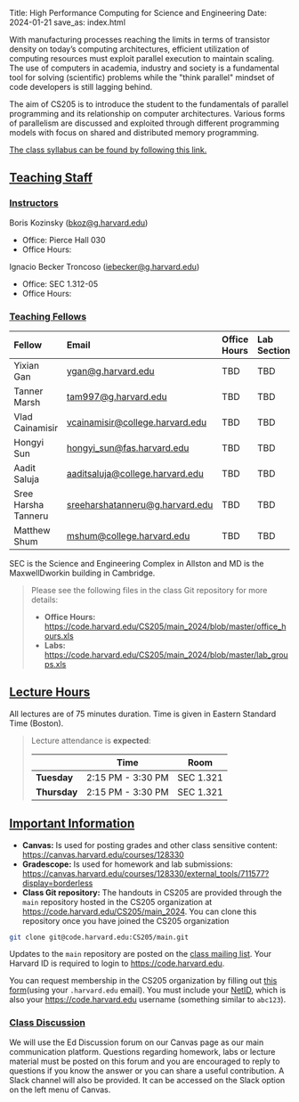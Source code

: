 Title: High Performance Computing for Science and Engineering
Date: 2024-01-21
save_as: index.html

With manufacturing processes reaching the limits in terms of transistor density
on today’s computing architectures, efficient utilization of computing resources
must exploit parallel execution to maintain scaling. The use of computers in
academia, industry and society is a fundamental tool for solving (scientific)
problems while the "think parallel" mindset of code developers is still lagging
behind.

The aim of CS205 is to introduce the student to the fundamentals of parallel
programming and its relationship on computer architectures. Various forms of
parallelism are discussed and exploited through different programming models
with focus on shared and distributed memory programming.

<a href="./pages/syllabus.html">The class syllabus can be found by following this link.</a>


## <a id="staff"></a><a class="anchor-link" href="#staff">Teaching Staff</a>

<!--The preferred way to reach the teaching staff is described in the [Teaching Staff Mailing List](./#staff-mailinglist) section below.-->


### <a id="instructor"></a><a class="anchor-link" href="#instructor">Instructors</a>

Boris Kozinsky (<bkoz@g.harvard.edu>)
<!-- TODO: Fill  -->
* Office: Pierce Hall 030
* Office Hours:


Ignacio Becker Troncoso (<iebecker@g.harvard.edu>)
<!-- TODO: Fill  -->
* Office: SEC 1.312-05
* Office Hours:

### <a id="tf"></a><a class="anchor-link" href="#tf">Teaching Fellows</a>
<!-- TODO: Fill Office hours and Labs -->
| Fellow                      | Email                                  | Office Hours | Lab Section |
|:----------------------------|:---------------------------------------|:-------------|:------------|
| Yixian Gan                   | <ygan@g.harvard.edu>               | TBD  | TBD    |
| Tanner Marsh              | <tam997@g.harvard.edu>   | TBD  | TBD  |
| Vlad Cainamisir         | <vcainamisir@college.harvard.edu>     | TBD | TBD |
| Hongyi Sun              | <hongyi_sun@fas.harvard.edu>          | TBD  | TBD |
| Aadit Saluja             | <aaditsaluja@college.harvard.edu>        | TBD  | TBD    |
| Sree Harsha Tanneru             | <sreeharshatanneru@g.harvard.edu>        | TBD  | TBD    |
| Matthew Shum             | <mshum@college.harvard.edu>        | TBD  | TBD    |

SEC is the Science and Engineering Complex in Allston and MD is the
MaxwellDworkin building in Cambridge.

> Please see the following files in the class Git repository for more details:
>
> * **Office Hours:** <https://code.harvard.edu/CS205/main_2024/blob/master/office_hours.xls>
> * **Labs:** <https://code.harvard.edu/CS205/main_2024/blob/master/lab_groups.xls>
<!-- TODO: Fill xls files.  -->
<!-- TODO: Update calendars on Canvas  -->
## <a id="hours"></a><a class="anchor-link" href="#hours">Lecture Hours</a>

All lectures are of 75 minutes duration. Time is given in Eastern Standard Time (Boston).

<!-- TODO: Attendance mandatory???-->
> Lecture attendance is **expected**:
>
> |              | Time           | Room      |
> |--------------|----------------|-----------|
> | **Tuesday**  | 2:15 PM - 3:30 PM | SEC 1.321 |
> | **Thursday** | 2:15 PM - 3:30 PM | SEC 1.321 |


## <a id="important"></a><a class="anchor-link" href="#important">Important Information</a>
<!-- TODO: Change links to make them prettier?  -->
* **Canvas:** Is used for posting grades and other class
  sensitive content: <https://canvas.harvard.edu/courses/128330>
* **Gradescope:** Is used for homework and lab submissions: <https://canvas.harvard.edu/courses/128330/external_tools/711577?display=borderless>
* **Class Git repository:** The handouts in CS205 are provided through the `main` repository hosted in the CS205 organization at <https://code.harvard.edu/CS205/main_2024>.  You can clone this repository once you have joined the CS205 organization

```bash
git clone git@code.harvard.edu:CS205/main.git
```

  Updates to the `main` repository are posted on the <a href="./#class-mailinglist">class mailing list</a>. Your Harvard ID is required to login to <https://code.harvard.edu>.

  You can request  membership in the CS205 organization by filling out [this form](https://canvas.harvard.edu/courses/128330/assignments/796230)(using your `.harvard.edu` email). You  must include your [NetID](https://harvard.service-now.com/ithelp?id=kb_article&sys_id=507aca5a1b653700efd8a79b2d4bcb59), which is also your <https://code.harvard.edu> username (something similar to `abc123`).

### <a id="class-forum"></a><a class="anchor-link" href="#class-forum">Class Discussion</a>

We will use the Ed Discussion forum on our Canvas page as our main communication platform. Questions regarding homework, labs or lecture material must be posted on this forum and you are encouraged to reply to questions if you know the answer or you can share a useful contribution. A Slack channel will also be provided. It can be accessed on the Slack option on the left menu of Canvas.
